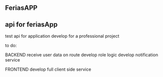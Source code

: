 ## FeriasAPP

## api for feriasApp

test api for application develop for a professional project

to do:
 
 BACKEND
    receive user data on route
    develop role logic
    develop notification service

FRONTEND
    develop full client side service